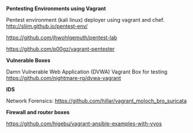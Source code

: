 
<b> Pentesting Environments using Vagrant </b>

Pentest environment (kali linux) deployer using vagrant and chef. http://sliim.github.io/pentest-env/

https://github.com/jhwohlgemuth/pentest-lab

https://github.com/p00gz/vagrant-pentester

<b> Vulnerable Boxes </b>

Damn Vulnerable Web Application (DVWA) Vagrant Box for testing https://github.com/nightmare-rg/dvwa-vagrant

<b> IDS </b>

Network Forensics: https://github.com/hillar/vagrant_moloch_bro_suricata

<b> Firewall and router boxes </b>

https://github.com/higebu/vagrant-ansible-examples-with-vyos

